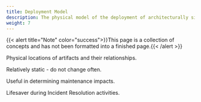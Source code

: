 ```yaml
---
title: Deployment Model
description: The physical model of the deployment of architecturally signigicant components are documented using standard deployment diagrams. This documents the physicl model of the system.
weight: 7
---
```

{{< alert title="Note" color="success">}}This page is a collection of concepts and has not been formatted into a finished page.{{< /alert >}}

Physical locations of artifacts and their relationships.

Relatively static - do not change often.

Useful in determining maintenance impacts.

Lifesaver during Incident Resolution activities.

